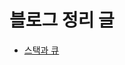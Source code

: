 # 블로그 정리 글
- [스택과 큐](https://velog.io/@alswp006/%EC%8A%A4%ED%83%9D%EA%B3%BC-%ED%81%90%EC%97%90-%EB%8C%80%ED%95%98%EC%97%AC...feat.-python-java)
